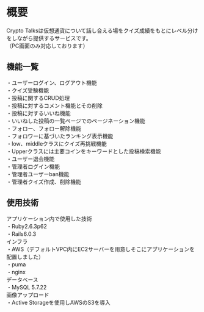 # 概要  
Crypto Talksは仮想通貨について話し合える場をクイズ成績をもとにレベル分けをしながら提供するサービスです。  
（PC画面のみ対応しております）  
## 機能一覧  
・ユーザーログイン、ログアウト機能  
・クイズ受験機能  
・投稿に関するCRUD処理  
・投稿に対するコメント機能とその削除  
・投稿に対するいいね機能  
・いいねした投稿の一覧ページでのページネーション機能  
・フォロー、フォロー解除機能  
・フォロワーに基づいたランキング表示機能  
・low、middleクラスにクイズ再挑戦機能  
・Upperクラスには主要コインをキーワードとした投稿検索機能  
・ユーザー退会機能  
・管理者ログイン機能  
・管理者ユーザーban機能  
・管理者クイズ作成、削除機能  
## 使用技術  
アプリケーション内で使用した技術  
・Ruby2.6.3p62  
・Rails6.0.3  
インフラ  
・AWS（デフォルトVPC内にEC2サーバーを用意しそこにアプリケーションを配置しました）  
・puma  
・nginx  
データベース  
・MySQL 5.7.22  
画像アップロード  
・Active Storageを使用しAWSのS3を導入  
